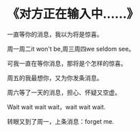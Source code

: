 # 《对方正在输入中......》

一直等你的消息，我以为将是惊喜。

周一周二it won\'t be,周三周四we seldom see。

可我一直在等你消息，那将是个怎样的惊喜。

周五的我最想你，又为你发条消息。

周六等了一天的消息，担心、怀疑又空虚。

Wait wait wait wait，wait wait wait.

转眼又到了周一，上条消息：forget me.